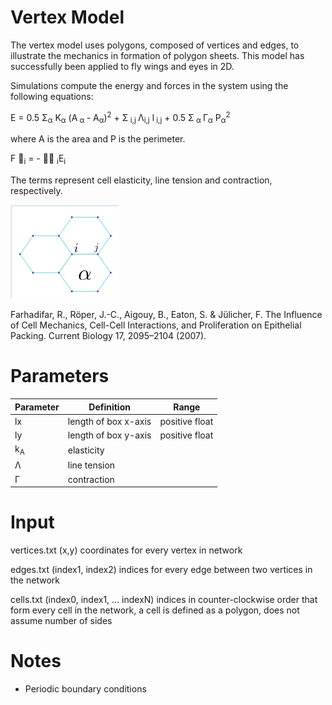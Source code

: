 # Vertex Model

The vertex model uses polygons, composed of vertices and edges, to illustrate the mechanics in formation of polygon sheets. This model has successfully been applied to fly wings and eyes in 2D.  

Simulations compute the energy and forces in the system using the following equations:

E = 0.5 &Sigma;<sub>&alpha;</sub> K<sub>&alpha;</sub> (A<sub> &alpha; </sub> - A<sub>&alpha;</sub>)<sup>2</sup> + &Sigma;<sub> i,j </sub> &Lambda;<sub>i,j</sub> l<sub> i,j</sub>	+ 0.5 &Sigma;<sub> &alpha; </sub> &Gamma;<sub>&alpha;</sub> P<sub>&alpha;</sub><sup>2</sup>

where A is the area and P is the perimeter. 

F &#8407;<sub>i</sub> = - &#8407;&nabla; <sub>i</sub>E<sub>i</sub>


The terms represent cell elasticity, line tension and contraction, respectively. 

<img src="https://github.com/alsignoriello/vertex_model/blob/master/images/vertex_model_description.png">


Farhadifar, R., Röper, J.-C., Aigouy, B., Eaton, S. & Jülicher, F. The Influence of Cell Mechanics, Cell-Cell Interactions, and Proliferation on Epithelial Packing. Current Biology 17, 2095–2104 (2007).



# Parameters


|Parameter | Definition | Range |
|----------|------------|-------|
| lx | length of box x-axis | positive float |
| ly | length of box y-axis | positive float |
| k<sub>A</sub> | elasticity | |
| &Lambda; | line tension | | 
| &Gamma; | contraction| |


# Input

vertices.txt (x,y) coordinates for every vertex in network

edges.txt (index1, index2) indices for every edge between two vertices in the network

cells.txt (index0, index1, ... indexN) indices in counter-clockwise order that form every cell in the network, a cell is defined as a polygon, does not assume number of sides


# Notes

- Periodic boundary conditions




